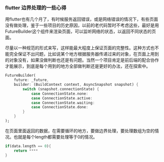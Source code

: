 ### flutter 边界处理的一些心得

用flutter也有几个月了，有时候服务返回错误，或是网络错误的情况下，有些页面没有做处理，鉴于一些项目的历史原因，以前的老代码暂时不考虑这些，最好是用FutureBuilder这个组件来渲染页面，可以监听网络的状态，以返回不同状态的页面。

尽量以一种规范的形式来写，这样能最大程度上保证页面的完整性。这种方式也不能完全保证不出问题，比如说某个地方根据服务器传递过来的对象，在页面上用到的对象没有，如果没做判断也还是有问题。当然一个项目肯定是前后端的配合协作才能展示，到底是每个用到的地方全部做判断还是更好的办法，还在探索中。
```dart
FutureBuilder(
    future: _future,
    builder: (BuildContext context, AsyncSnapshot snapshot) {
        switch (snapshot.connectionState) {
            case ConnectionState.none:
            case ConnectionState.active:
            case ConnectionState.waiting:
            case ConnectionState.done:
        }
    }
);
```

在页面里面返回的数据，在需要循环的地方，要做边界处理，要处理数组为空的情况。也就是每个length都需要处理等于0的情况。
```dart
if(data.length == 0){
    return ****
}
```
